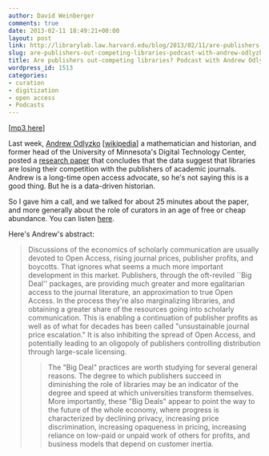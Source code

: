```yaml
---
author: David Weinberger
comments: true
date: 2013-02-11 18:49:21+00:00
layout: post
link: http://librarylab.law.harvard.edu/blog/2013/02/11/are-publishers-out-competing-libraries-podcast-with-andrew-odlyzko/
slug: are-publishers-out-competing-libraries-podcast-with-andrew-odlyzko
title: Are publishers out-competing libraries? Podcast with Andrew Odlyzko
wordpress_id: 1513
categories:
- curation
- digitization
- open access
- Podcasts
---
```


[[mp3 here](http://librarylab.law.harvard.edu/dev/david/podcasts/AndrewOdlyzko-Feb8-2013.mp3)]

Last week, [Andrew Odlyzko](http://www.dtc.umn.edu/~odlyzko/) [[wikipedia](http://en.wikipedia.org/wiki/Andrew_Odlyzko)] a mathematician and historian, and former head of the University of Minnesota's Digital Technology Center, posted a [research paper](http://www.dtc.umn.edu/~odlyzko/doc/libpubcomp.pdf) that concludes that the data suggest that libraries are losing their competition with the publishers of academic journals. Andrew is a long-time open access advocate, so he's not saying this is a good thing. But he is a data-driven historian. 



So I gave him a call, and we talked for about 25 minutes about the paper, and more generally about the role of curators in an age of free or cheap abundance. You can listen [here](http://librarylab.law.harvard.edu/dev/david/podcasts/AndrewOdlyzko-Feb8-2013.mp3).  

Here's Andrew's abstract: 



<blockquote>Discussions of the economics of scholarly communication are usually devoted to Open Access, rising journal prices, publisher profits, and boycotts.  That ignores what seems a much more important development in this market.  Publishers, through the oft-reviled ``Big Deal'' packages, are providing much greater and more egalitarian access to the journal literature, an approximation to true Open Access.  In the process they're also marginalizing libraries, and obtaining a greater share of the resources going into scholarly communication.  This is enabling a continuation of publisher profits as well as of what for decades has been called "unsustainable journal price escalation."  It is also inhibiting the spread of Open Access, and potentially leading to an oligopoly of publishers controlling distribution through large-scale licensing.  



> 
> The "Big Deal" practices are worth studying for several general reasons.  The degree to which publishers succeed in diminishing the role of libraries may be an indicator of the degree and speed at which universities transform themselves.  More importantly, these "Big Deals" appear to point the way to the future of the whole economy, where progress is characterized by declining privacy, increasing price discrimination, increasing opaqueness in pricing, increasing reliance on low-paid or unpaid work of others for profits, and  business models that depend on customer inertia.</blockquote>




      
